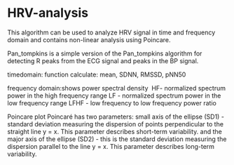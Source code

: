 # HRV-analysis
This algorithm can be used to analyze HRV signal in time and frequency domain and contains non-linear analysis using Poincare.

Pan_tompkins is a simple version of the Pan_tompkins algorithm for detecting R peaks from the ECG signal and peaks in the BP signal.

timedomain: function calculate: mean, SDNN, RMSSD, pNN50

frequency domain:shows power spectral density 
 HF- normalized spectrum power in the high frequency range
LF - normalized spectrum power in the low frequency range
LFHF - low frequency to low frequency power ratio

Poincare plot
Poincaré has two parameters:
small axis of the ellipse (SD1) - standard deviation measuring the dispersion of points perpendicular to the straight line y = x. This parameter describes short-term variability.
and the major axis of the ellipse (SD2) - this is the standard deviation measuring the dispersion parallel to the line y = x. This parameter describes long-term variability.


